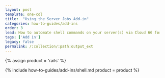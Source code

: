 ```yaml
---
layout: post
template: one-col
title:  "Using the Server Jobs Add-in"
categories: how-to-guides/add-ins
order: 3
lead: How to automate shell commands on your server(s) via Cloud 66 for Rails
tags: ['Add in']
legacy: false
permalink: /:collection/:path:output_ext
---
```

{% assign product = 'rails' %}

{% include how-to-guides/add-ins/shell.md product = product %}